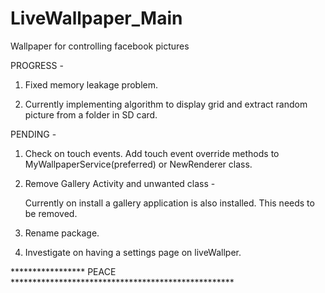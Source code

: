 LiveWallpaper_Main
==================

Wallpaper for controlling facebook pictures


PROGRESS - 
1. Fixed memory leakage problem. 

2. Currently implementing algorithm to display grid and extract random picture from a folder in SD card.


PENDING - 
1. Check on touch events. Add touch event override methods to MyWallpaperService(preferred) or NewRenderer class. 

2. Remove Gallery Activity and unwanted class -

   Currently on install a gallery application is also installed. This needs to be removed.
   
3. Rename package.

4. Investigate on having a settings page on liveWallper.



***************** PEACE ***************************************************
